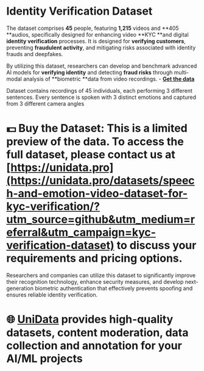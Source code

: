 # Identity Verification Dataset
The dataset comprises **45** people, featuring **1,215** videos and **405 **audios, specifically designed for enhancing video **KYC **and digital **identity verification** processes. It is designed for **verifying customers**, preventing **fraudulent activity**, and mitigating risks associated with identity frauds and deepfakes.

By utilizing this dataset, researchers can develop and benchmark advanced AI models for **verifying identity** and detecting **fraud risks** through multi-modal analysis of **biometric **data from video recordings.  - **[Get the data](https://unidata.pro/datasets/speech-and-emotion-video-dataset-for-kyc-verification/?utm_source=github&utm_medium=referral&utm_campaign=kyc-verification-dataset)**

Dataset contains recordings of 45 individuals, each performing 3 different sentences. Every sentence is spoken with 3 distinct emotions and captured from 3 different camera angles

# 💵 Buy the Dataset: This is a limited preview of the data. To access the full dataset, please contact us at [https://unidata.pro](https://unidata.pro/datasets/speech-and-emotion-video-dataset-for-kyc-verification/?utm_source=github&utm_medium=referral&utm_campaign=kyc-verification-dataset) to discuss your requirements and pricing options.

Researchers and companies can utilize this dataset to significantly improve their recognition technology, enhance security measures, and develop next-generation biometric authentication that effectively prevents spoofing and ensures reliable identity verification.

# 🌐 [UniData](https://unidata.pro/datasets/speech-and-emotion-video-dataset-for-kyc-verification/?utm_source=github&utm_medium=referral&utm_campaign=kyc-verification-dataset) provides high-quality datasets, content moderation, data collection and annotation for your AI/ML projects 
